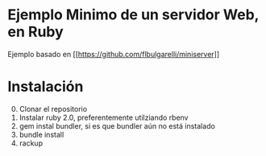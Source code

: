 # Ejemplo Minimo de un servidor Web, en Ruby

Ejemplo basado en [[https://github.com/flbulgarelli/miniserver]]

# Instalación

0. Clonar el repositorio
1. Instalar ruby 2.0, preferentemente utilziando rbenv
2. gem instal bundler, si es que bundler aún no está instalado
3. bundle install
4. rackup


